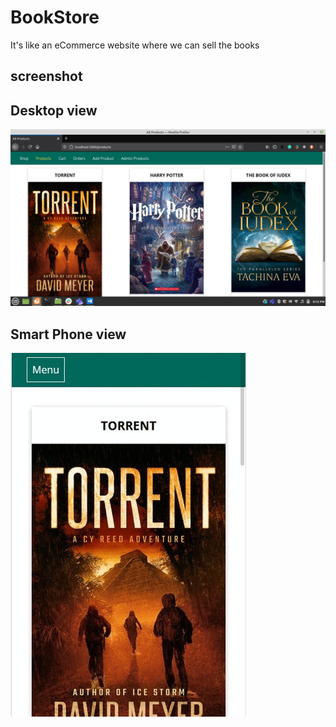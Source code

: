 # BookStore
It's like an eCommerce website where we can sell the books

## screenshot

Desktop view
---------------
![BookStore](https://github.com/jhonsnow456/sreenshot/blob/main/BookStoreScreenShot/BookStore.png)

Smart Phone view
------------------ 
![working](https://github.com/jhonsnow456/sreenshot/blob/main/BookStoreScreenShot/working.gif)
